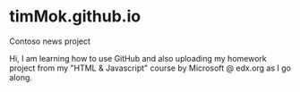 # timMok.github.io
Contoso news project

Hi, I am learning how to use GitHub and also uploading my homework project from my "HTML & Javascript" course by Microsoft @ edx.org as I go along.
